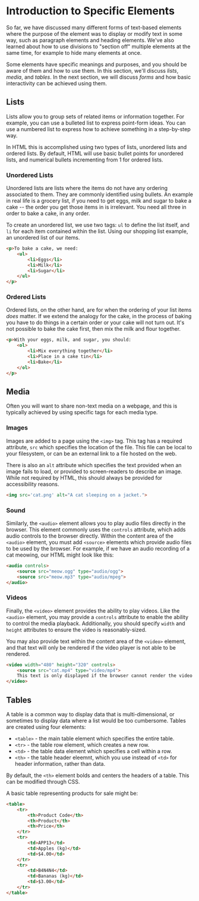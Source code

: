 # Introduction to Specific Elements
So far, we have discussed many different forms of text-based elements where the purpose of the element was to display or modify text in some way, such as paragraph elements and heading elements. We've also learned about how to use divisions to "section off" multiple elements at the same time, for example to hide many elements at once.

Some elements have specific meanings and purposes, and you should be aware of them and how to use them. In this section, we'll discuss *lists*, *media*, and *tables*. In the next section, we will discuss *forms* and how basic interactivity can be achieved using them.

## Lists
Lists allow you to group sets of related items or information together. For example, you can use a bulleted list to express point-form ideas. You can use a numbered list to express how to achieve something in a step-by-step way.

In HTML this is accomplished using two types of lists, unordered lists and ordered lists. By default, HTML will use basic bullet points for unordered lists, and numerical bullets incrementing from 1 for ordered lists.

### Unordered Lists
Unordered lists are lists where the items do not have any ordering associated to them. They are commonly identified using bullets. An example in real life is a grocery list, if you need to get eggs, milk and sugar to bake a cake -- the order you get those items in is irrelevant. You need all three in order to bake a cake, in any order.

To create an unordered list, we use two tags: ``ul`` to define the list itself, and ``li`` for each item contained within the list. Using our shopping list example, an unordered list of our items.
```html
<p>To bake a cake, we need:
    <ul>
        <li>Eggs</li>
        <li>Milk</li>
        <li>Sugar</li>
    </ul>
</p>
```

### Ordered Lists
Ordered lists, on the other hand, are for when the ordering of your list items *does* matter. If we extend the analogy for the cake, in the process of baking you have to do things in a certain order or your cake will not turn out. It's not possible to bake the cake first, then mix the milk and flour together.

```html
<p>With your eggs, milk, and sugar, you should:
    <ol>
        <li>Mix everything together</li>
        <li>Place in a cake tin</li>
        <li>Bake</li>
    </ol>
</p>
```

## Media

Often you will want to share non-text media on a webpage, and this is typically achieved by using specific tags for each media type.

### Images
Images are added to a page using the ``<img>`` tag. This tag has a required attribute, ``src`` which specifies the location of the file. This file can be local to your filesystem, or can be an external link to a file hosted on the web. 

There is also an ``alt`` attribute which specifies the text provided when an image fails to load, or provided to screen-readers to describe an image. While not required by HTML, this should always be provided for accessibility reasons.

```html
<img src='cat.png' alt="A cat sleeping on a jacket.">
```

### Sound
Similarly, the ``<audio>`` element allows you to play audio files directly in the browser. This element commonly uses the ``controls`` attribute, which adds audio controls to the browser directly. Within the content area of the ``<audio>`` element, you must add ``<source>`` elements which provide audio files to be used by the browser. For example, if we have an audio recording of a cat meowing, our HTML might look like this:

```html
<audio controls>
    <source src="meow.ogg" type="audio/ogg">
    <source src="meow.mp3" type="audio/mpeg">
</audio>
```

### Videos
Finally, the ``<video>`` element provides the ability to play videos. Like the ``<audio>`` element, you may provide a ``controls`` attribute to enable the ability to control the media playback. Additionally, you should specify ``width`` and ``height`` attributes to ensure the video is reasonably-sized.

You may also provide text within the content area of the ``<video>`` element, and that text will only be rendered if the video player is not able to be rendered.

```html
<video width="480" height="320" controls>
    <source src="cat.mp4" type="video/mp4">
    This text is only displayed if the browser cannot render the video element.
</video>
```

## Tables

A table is a common way to display data that is multi-dimensional, or sometimes to display data where a list would be too cumbersome. Tables are created using four elements:
- ``<table>`` - the main table element which specifies the entire table.
- ``<tr>`` - the table row element, which creates a new row.
- ``<td>`` - the table data element which specifies a cell within a row.
- ``<th>`` - the table header eleemnt, which you use instead of ``<td>`` for header information, rather than data.

By default, the ``<th>`` element bolds and centers the headers of a table. This can be modified through CSS.

A basic table representing products for sale might be:

```html
<table>
    <tr>
        <th>Product Code</th>
        <th>Product</th>
        <th>Price</th>
    </tr>
    <tr>
        <td>APP13</td>
        <td>Apples (kg)</td>
        <td>$4.00</td>
    </tr>
    <tr>
        <td>B4N4N4</td>
        <td>Bananas (kg)</td>
        <td>$3.00</td>
    </tr>
</table>
```
